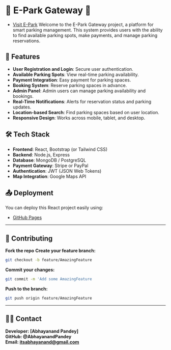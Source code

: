 # 🌳 E-Park Gateway 🌳
 
- [Visit E-Park](https://e-park-gateway.onrender.com)
Welcome to the E-Park Gateway project, a platform for smart parking management. This system provides users with the ability to find available parking spots, make payments, and manage parking reservations.

## 🚀 Features

- **User Registration and Login**: Secure user authentication.
- **Available Parking Spots**: View real-time parking availability.
- **Payment Integration**: Easy payment for parking spaces.
- **Booking System**: Reserve parking spaces in advance.
- **Admin Panel**: Admin users can manage parking availability and bookings.
- **Real-Time Notifications**: Alerts for reservation status and parking updates.
- **Location-based Search**: Find parking spaces based on user location.
- **Responsive Design**: Works across mobile, tablet, and desktop.

## 🛠️ Tech Stack

- **Frontend**: React, Bootstrap (or Tailwind CSS)
- **Backend**: Node.js, Express
- **Database**: MongoDB / PostgreSQL
- **Payment Gateway**: Stripe or PayPal
- **Authentication**: JWT (JSON Web Tokens)
- **Map Integration**: Google Maps API

## 📤 Deployment

You can deploy this React project easily using:

- [GitHub Pages](https://github.com/AbhayanandPandey/Shoping_zone)

---

## 🙌 Contributing

 **Fork the repo**
 **Create your feature branch:** 
   ```bash
   git checkout -b feature/AmazingFeature
   ```
 **Commit your changes:** 
   ```bash
   git commit -m 'Add some AmazingFeature
   ```
 **Push to the branch:** 
   ```bash
   git push origin feature/AmazingFeature
   ```

---

## 🙋‍♂️ Contact
 **Developer: [Abhayanand Pandey]**<br/>
 **GitHub: @AbhayanandPandey**<br/>
 **Email: itsabhayanand@gmail.com**<br/>
